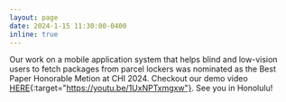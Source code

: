 ```yaml
---
layout: page
date: 2024-1-15 11:30:00-0400
inline: true
---
```


Our work on a mobile application system that helps blind and low-vision users to fetch packages from parcel lockers was nominated as the Best Paper Honorable Metion at CHI 2024. Checkout our demo video [HERE](https://youtu.be/1UxNPTxmgxw){:target="https://youtu.be/1UxNPTxmgxw"}. See you in Honolulu!
